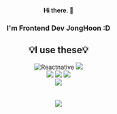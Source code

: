 <div align=center>

#### Hi there. 👋

### I'm Frontend Dev JongHoon :D

## 💡I use these💡

![Reactnative](https://img.shields.io/badge/Reactnative-61DAFB.svg?&style=for-the-badge&logo=React&logoColor=FFFFFF)
    <img src="https://img.shields.io/badge/react-3776AB?style=for-the-badge&logo=react&logoColor=white"> 
<br/>
   <img src="https://img.shields.io/badge/html5-E34F26?style=for-the-badge&logo=html5&logoColor=white"> 
  <img src="https://img.shields.io/badge/css-1572B6?style=for-the-badge&logo=css3&logoColor=white"> 
  <img src="https://img.shields.io/badge/javascript-F7DF1E?style=for-the-badge&logo=javascript&logoColor=black"> 
  <br/>
    <img src="https://img.shields.io/badge/github-181717?style=for-the-badge&logo=github&logoColor=white">
    <br/>
        <br/>
            <br/>
<a href="https://hits.seeyoufarm.com"><img src="https://hits.seeyoufarm.com/api/count/incr/badge.svg?url=https%3A%2F%2Fgithub.com%2FJongHoonC%2Fhit-counter&count_bg=%237E9AEB&title_bg=%23A4A4A4&icon=&icon_color=%23292525&title=hits&edge_flat=false"/></a>
</div>

